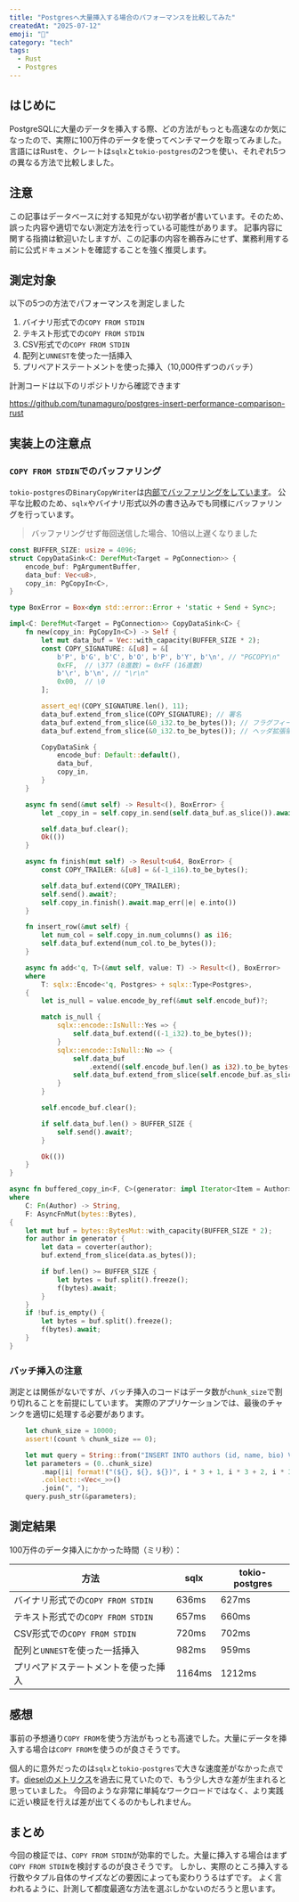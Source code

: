 ```yaml
---
title: "Postgresへ大量挿入する場合のパフォーマンスを比較してみた"
createdAt: "2025-07-12"
emoji: "🐘"
category: "tech"
tags:
  - Rust
  - Postgres
---
```


## はじめに

PostgreSQLに大量のデータを挿入する際、どの方法がもっとも高速なのか気になったので、実際に100万件のデータを使ってベンチマークを取ってみました。
言語にはRustを、クレートは`sqlx`と`tokio-postgres`の2つを使い、それぞれ5つの異なる方法で比較しました。

## 注意

この記事はデータベースに対する知見がない初学者が書いています。そのため、誤った内容や適切でない測定方法を行っている可能性があります。
記事内容に関する指摘は歓迎いたしますが、この記事の内容を鵜吞みにせず、業務利用する前に公式ドキュメントを確認することを強く推奨します。

## 測定対象

以下の5つの方法でパフォーマンスを測定しました

1. バイナリ形式での`COPY FROM STDIN`
1. テキスト形式での`COPY FROM STDIN`
1. CSV形式での`COPY FROM STDIN`
1. 配列と`UNNEST`を使った一括挿入
1. プリペアドステートメントを使った挿入（10,000件ずつのバッチ）

計測コードは以下のリポジトリから確認できます

https://github.com/tunamaguro/postgres-insert-performance-comparison-rust

## 実装上の注意点

### `COPY FROM STDIN`でのバッファリング

`tokio-postgres`の`BinaryCopyWriter`は[内部でバッファリングをしています](https://docs.rs/tokio-postgres/0.7.13/src/tokio_postgres/binary_copy.rs.html#57-100)。
公平な比較のため、`sqlx`やバイナリ形式以外の書き込みでも同様にバッファリングを行っています。

> バッファリングせず毎回送信した場合、10倍以上遅くなりました

```rust
const BUFFER_SIZE: usize = 4096;
struct CopyDataSink<C: DerefMut<Target = PgConnection>> {
    encode_buf: PgArgumentBuffer,
    data_buf: Vec<u8>,
    copy_in: PgCopyIn<C>,
}

type BoxError = Box<dyn std::error::Error + 'static + Send + Sync>;

impl<C: DerefMut<Target = PgConnection>> CopyDataSink<C> {
    fn new(copy_in: PgCopyIn<C>) -> Self {
        let mut data_buf = Vec::with_capacity(BUFFER_SIZE * 2);
        const COPY_SIGNATURE: &[u8] = &[
            b'P', b'G', b'C', b'O', b'P', b'Y', b'\n', // "PGCOPY\n"
            0xFF,  // \377 (8進数) = 0xFF (16進数)
            b'\r', b'\n', // "\r\n"
            0x00,  // \0
        ];

        assert_eq!(COPY_SIGNATURE.len(), 11);
        data_buf.extend_from_slice(COPY_SIGNATURE); // 署名
        data_buf.extend_from_slice(&0_i32.to_be_bytes()); // フラグフィールド
        data_buf.extend_from_slice(&0_i32.to_be_bytes()); // ヘッダ拡張領域長

        CopyDataSink {
            encode_buf: Default::default(),
            data_buf,
            copy_in,
        }
    }

    async fn send(&mut self) -> Result<(), BoxError> {
        let _copy_in = self.copy_in.send(self.data_buf.as_slice()).await?;

        self.data_buf.clear();
        Ok(())
    }

    async fn finish(mut self) -> Result<u64, BoxError> {
        const COPY_TRAILER: &[u8] = &(-1_i16).to_be_bytes();

        self.data_buf.extend(COPY_TRAILER);
        self.send().await?;
        self.copy_in.finish().await.map_err(|e| e.into())
    }

    fn insert_row(&mut self) {
        let num_col = self.copy_in.num_columns() as i16;
        self.data_buf.extend(num_col.to_be_bytes());
    }

    async fn add<'q, T>(&mut self, value: T) -> Result<(), BoxError>
    where
        T: sqlx::Encode<'q, Postgres> + sqlx::Type<Postgres>,
    {
        let is_null = value.encode_by_ref(&mut self.encode_buf)?;

        match is_null {
            sqlx::encode::IsNull::Yes => {
                self.data_buf.extend((-1_i32).to_be_bytes());
            }
            sqlx::encode::IsNull::No => {
                self.data_buf
                    .extend((self.encode_buf.len() as i32).to_be_bytes());
                self.data_buf.extend_from_slice(self.encode_buf.as_slice());
            }
        }

        self.encode_buf.clear();

        if self.data_buf.len() > BUFFER_SIZE {
            self.send().await?;
        }

        Ok(())
    }
}

async fn buffered_copy_in<F, C>(generator: impl Iterator<Item = Author>, coverter: C, mut f: F)
where
    C: Fn(Author) -> String,
    F: AsyncFnMut(bytes::Bytes),
{
    let mut buf = bytes::BytesMut::with_capacity(BUFFER_SIZE * 2);
    for author in generator {
        let data = coverter(author);
        buf.extend_from_slice(data.as_bytes());

        if buf.len() >= BUFFER_SIZE {
            let bytes = buf.split().freeze();
            f(bytes).await;
        }
    }
    if !buf.is_empty() {
        let bytes = buf.split().freeze();
        f(bytes).await;
    }
}
```

### バッチ挿入の注意

測定とは関係がないですが、バッチ挿入のコードはデータ数が`chunk_size`で割り切れることを前提にしています。
実際のアプリケーションでは、最後のチャンクを適切に処理する必要があります。

```rust
    let chunk_size = 10000;
    assert!(count % chunk_size == 0);

    let mut query = String::from("INSERT INTO authors (id, name, bio) VALUES ");
    let parameters = (0..chunk_size)
        .map(|i| format!("(${}, ${}, ${})", i * 3 + 1, i * 3 + 2, i * 3 + 3))
        .collect::<Vec<_>>()
        .join(", ");
    query.push_str(&parameters);
```

## 測定結果

100万件のデータ挿入にかかった時間（ミリ秒）：

| 方法                                 | sqlx   | tokio-postgres |
| ------------------------------------ | ------ | -------------- |
| バイナリ形式での`COPY FROM STDIN`    | 636ms  | 627ms          |
| テキスト形式での`COPY FROM STDIN`    | 657ms  | 660ms          |
| CSV形式での`COPY FROM STDIN`         | 720ms  | 702ms          |
| 配列と`UNNEST`を使った一括挿入       | 982ms  | 959ms          |
| プリペアドステートメントを使った挿入 | 1164ms | 1212ms         |

## 感想

事前の予想通り`COPY FROM`を使う方法がもっとも高速でした。大量にデータを挿入する場合は`COPY FROM`を使うのが良さそうです。


個人的に意外だったのは`sqlx`と`tokio-postgres`で大きな速度差がなかった点です。[dieselのメトリクス](https://github.com/diesel-rs/metrics)を過去に見ていたので、もう少し大きな差が生まれると思っていました。
今回のような非常に単純なワークロードではなく、より実践に近い検証を行えば差が出てくるのかもしれません。

## まとめ

今回の検証では、`COPY FROM STDIN`が効率的でした。大量に挿入する場合はまず`COPY FROM STDIN`を検討するのが良さそうです。
しかし、実際のところ挿入する行数やタプル自体のサイズなどの要因によっても変わりうるはずです。
よく言われるように、計測して都度最適な方法を選ぶしかないのだろうと思います。

